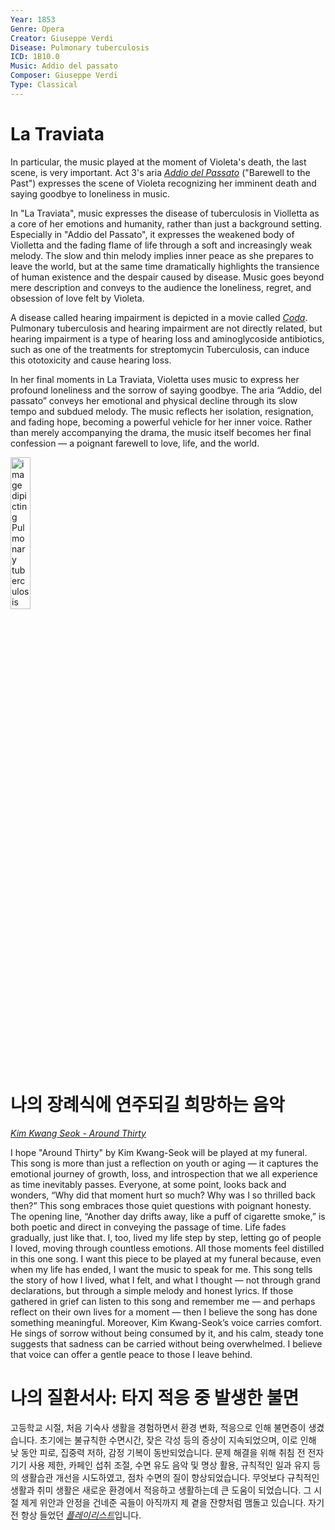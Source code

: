 ```yaml
---
Year: 1853
Genre: Opera
Creator: Giuseppe Verdi
Disease: Pulmonary tuberculosis
ICD: 1B10.0
Music: Addio del passato
Composer: Giuseppe Verdi
Type: Classical
---
```


# La Traviata

In particular, the music played at the moment of Violeta's death, the last scene, is very important. Act 3's aria [*Addio del Passato*](https://youtu.be/ug9gWXlyuDs?si=CCD_NZuu_2-vWA8U) ("Barewell to the Past") expresses the scene of Violeta recognizing her imminent death and saying goodbye to loneliness in music.

In "La Traviata", music expresses the disease of tuberculosis in Violletta as a core of her emotions and humanity, rather than just a background setting. Especially in "Addio del Passato", it expresses the weakened body of Violletta and the fading flame of life through a soft and increasingly weak melody. The slow and thin melody implies inner peace as she prepares to leave the world, but at the same time dramatically highlights the transience of human existence and the despair caused by disease. Music goes beyond mere description and conveys to the audience the loneliness, regret, and obsession of love felt by Violeta.

A disease called hearing impairment is depicted in a movie called [*Coda*](han_gahyeon.md). Pulmonary tuberculosis and hearing impairment are not directly related, but hearing impairment is a type of hearing loss and aminoglycoside antibiotics, such as one of the treatments for streptomycin Tuberculosis, can induce this ototoxicity and cause hearing loss.

In her final moments in La Traviata, Violetta uses music to express her profound loneliness and the sorrow of saying goodbye. The aria “Addio, del passato” conveys her emotional and physical decline through its slow tempo and subdued melody. The music reflects her isolation, resignation, and fading hope, becoming a powerful vehicle for her inner voice. Rather than merely accompanying the drama, the music itself becomes her final confession — a poignant farewell to love, life, and the world.

<img src="./lee_jieun_img.png" alt="image dipicting Pulmonary tuberculosis" style="width:25%;" />

# 나의 장례식에 연주되길 희망하는 음악
[*Kim Kwang Seok - Around Thirty*](https://youtu.be/L7lED8RtdAI?si=0DfPIXpvuOYhTzOv)

I hope "Around Thirty" by Kim Kwang-Seok will be played at my funeral. This song is more than just a reflection on youth or aging — it captures the emotional journey of growth, loss, and introspection that we all experience as time inevitably passes. Everyone, at some point, looks back and wonders, “Why did that moment hurt so much? Why was I so thrilled back then?” This song embraces those quiet questions with poignant honesty. The opening line, “Another day drifts away, like a puff of cigarette smoke,” is both poetic and direct in conveying the passage of time. Life fades gradually, just like that. I, too, lived my life step by step, letting go of people I loved, moving through countless emotions. All those moments feel distilled in this one song. I want this piece to be played at my funeral because, even when my life has ended, I want the music to speak for me. This song tells the story of how I lived, what I felt, and what I thought — not through grand declarations, but through a simple melody and honest lyrics. If those gathered in grief can listen to this song and remember me — and perhaps reflect on their own lives for a moment — then I believe the song has done something meaningful. Moreover, Kim Kwang-Seok’s voice carries comfort. He sings of sorrow without being consumed by it, and his calm, steady tone suggests that sadness can be carried without being overwhelmed. I believe that voice can offer a gentle peace to those I leave behind.

# 나의 질환서사: 타지 적응 중 발생한 불면

고등학교 시절, 처음 기숙사 생활을 경험하면서 환경 변화, 적응으로 인해 불면증이 생겼습니다. 초기에는 불규칙한 수면시간, 잦은 각성 등의 증상이 지속되었으며, 이로 인해 낮 동안 피로, 집중력 저하, 감정 기복이 동반되었습니다. 문제 해결을 위해 취침 전 전자기기 사용 제한, 카페인 섭취 조절, 수면 유도 음악 및 명상 활용, 규칙적인 일과 유지 등의 생활습관 개선을 시도하였고, 점차 수면의 질이 향상되었습니다. 무엇보다 규칙적인 생활과 취미 생활은 새로운 환경에서 적응하고 생활하는데 큰 도움이 되었습니다. 그 시절 제게 위안과 안정을 건네준 곡들이 아직까지 제 곁을 잔향처럼 맴돌고 있습니다. 자기 전 항상 들었던 [*플레이리스트*](https://youtube.com/playlist?list=PL5lTPIpcjpft6A-Zj8fkq3BRINckMC_cL&si=JxEoAOWZpNg_AESq)입니다.

